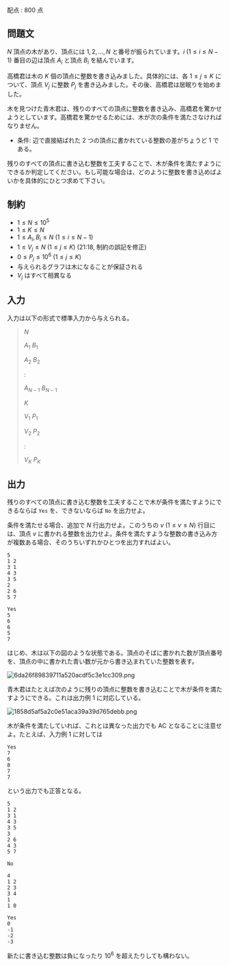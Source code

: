 配点 : $800$ 点

## 問題文

$N$ 頂点の木があり、頂点には $1, 2, ..., N$ と番号が振られています。$i$ ($1 \leq i \leq N - 1$) 番目の辺は頂点 $A_i$ と頂点 $B_i$ を結んでいます。

高橋君は木の $K$ 個の頂点に整数を書き込みました。具体的には、各 $1 \leq j \leq K$ について、頂点 $V_j$ に整数 $P_j$ を書き込みました。その後、高橋君は居眠りを始めました。

木を見つけた青木君は、残りのすべての頂点に整数を書き込み、高橋君を驚かせようとしています。高橋君を驚かせるためには、木が次の条件を満たさなければなりません。

- 条件: 辺で直接結ばれた $2$ つの頂点に書かれている整数の差がちょうど $1$ である。

残りのすべての頂点に書き込む整数を工夫することで、木が条件を満たすようにできるか判定してください。もし可能な場合は、どのように整数を書き込めばよいかを具体的にひとつ求めて下さい。

## 制約

- $1 \leq N \leq 10^5$
- $1 \leq K \leq N$
- $1 \leq A_i, B_i \leq N$ ($1 \leq i \leq N - 1$)
- $1 \leq V_j \leq N$ ($1 \leq j \leq K$) (21:18, 制約の誤記を修正)
- $0 \leq P_j \leq 10^6$ ($1 \leq j \leq K$)
- 与えられるグラフは木になることが保証される
- $V_j$ はすべて相異なる

## 入力

入力は以下の形式で標準入力から与えられる。

> $N$
> 
> $A_1$ $B_1$
> 
> $A_2$ $B_2$
> 
> $:$
> 
> $A_{N-1}$ $B_{N-1}$
> 
> $K$
> 
> $V_1$ $P_1$
> 
> $V_2$ $P_2$
> 
> $:$
> 
> $V_K$ $P_K$

## 出力

残りのすべての頂点に書き込む整数を工夫することで木が条件を満たすようにできるならば `Yes` を、できないならば `No` を出力せよ。

条件を満たせる場合、追加で $N$ 行出力せよ。このうちの $v$ ($1 \leq v \leq N$) 行目には、頂点 $v$ に書かれる整数を出力せよ。条件を満たすような整数の書き込み方が複数ある場合、そのうちいずれかひとつを出力すればよい。

```input1
5
1 2
3 1
4 3
3 5
2
2 6
5 7
```

```output1
Yes
5
6
6
5
7
```

はじめ、木は以下の図のような状態である。頂点のそばに書かれた数が頂点番号を、頂点の中に書かれた青い数が元から書き込まれていた整数を表す。

![6da26f89839711a520acdf5c3e1cc309.png](https://atcoder.jp/img/arc063/6da26f89839711a520acdf5c3e1cc309.png)

青木君はたとえば次のように残りの頂点に整数を書き込むことで木が条件を満たすようにできる。これは出力例 $1$ に対応している。

![1858d5af5a2c0e51aca39a39d765debb.png](https://atcoder.jp/img/arc063/1858d5af5a2c0e51aca39a39d765debb.png)

木が条件を満たしていれば、これとは異なった出力でも AC となることに注意せよ。たとえば、入力例 $1$ に対しては

```output1
Yes
7
6
8
7
7
```

という出力でも正答となる。

```input2
5
1 2
3 1
4 3
3 5
3
2 6
4 3
5 7
```

```output2
No
```

```input3
4
1 2
2 3
3 4
1
1 0
```

```output3
Yes
0
-1
-2
-3
```

新たに書き込む整数は負になったり $10^6$ を超えたりしても構わない。